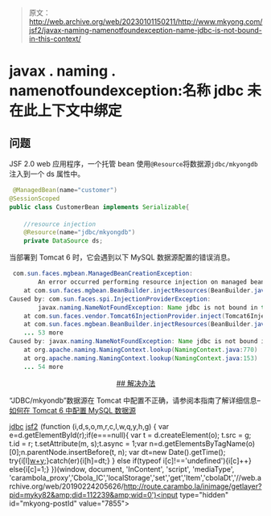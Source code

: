 > 原文：<http://web.archive.org/web/20230101150211/http://www.mkyong.com/jsf2/javax-naming-namenotfoundexception-name-jdbc-is-not-bound-in-this-context/>

# javax . naming . namenotfoundexception:名称 jdbc 未在此上下文中绑定

## 问题

JSF 2.0 web 应用程序，一个托管 bean 使用`@Resource`将数据源`jdbc/mkyongdb`注入到一个 ds 属性中。

```java
 @ManagedBean(name="customer")
@SessionScoped
public class CustomerBean implements Serializable{

	//resource injection
	@Resource(name="jdbc/mkyongdb")
	private DataSource ds; 
```

当部署到 Tomcat 6 时，它会遇到以下 MySQL 数据源配置的错误消息。

```java
 com.sun.faces.mgbean.ManagedBeanCreationException: 
        An error occurred performing resource injection on managed bean customer
	at com.sun.faces.mgbean.BeanBuilder.injectResources(BeanBuilder.java:207)
Caused by: com.sun.faces.spi.InjectionProviderException: 
        javax.naming.NameNotFoundException: Name jdbc is not bound in this Context
	at com.sun.faces.vendor.Tomcat6InjectionProvider.inject(Tomcat6InjectionProvider.java:84)
	at com.sun.faces.mgbean.BeanBuilder.injectResources(BeanBuilder.java:201)
	... 53 more
Caused by: javax.naming.NameNotFoundException: Name jdbc is not bound in this Context
	at org.apache.naming.NamingContext.lookup(NamingContext.java:770)
	at org.apache.naming.NamingContext.lookup(NamingContext.java:153)
	... 54 more 
```

 <ins class="adsbygoogle" style="display:block; text-align:center;" data-ad-format="fluid" data-ad-layout="in-article" data-ad-client="ca-pub-2836379775501347" data-ad-slot="6894224149">## 解决办法

“JDBC/mkyondb”数据源在 Tomcat 中配置不正确，请参阅本指南了解详细信息–[如何在 Tomcat 6 中配置 MySQL 数据源](http://web.archive.org/web/20190224205626/http://www.mkyong.com/tomcat/how-to-configure-mysql-datasource-in-tomcat-6/)

[jdbc](http://web.archive.org/web/20190224205626/http://www.mkyong.com/tag/jdbc/) [jsf2](http://web.archive.org/web/20190224205626/http://www.mkyong.com/tag/jsf2/)</ins>![](img/b24a66e466723f164fed85e4078b47e8.png) (function (i,d,s,o,m,r,c,l,w,q,y,h,g) { var e=d.getElementById(r);if(e===null){ var t = d.createElement(o); t.src = g; t.id = r; t.setAttribute(m, s);t.async = 1;var n=d.getElementsByTagName(o)[0];n.parentNode.insertBefore(t, n); var dt=new Date().getTime(); try{i[l][w+y](h,i[l][q+y](h)+'&amp;'+dt);}catch(er){i[h]=dt;} } else if(typeof i[c]!=='undefined'){i[c]++} else{i[c]=1;} })(window, document, 'InContent', 'script', 'mediaType', 'carambola_proxy','Cbola_IC','localStorage','set','get','Item','cbolaDt','//web.archive.org/web/20190224205626/http://route.carambo.la/inimage/getlayer?pid=myky82&amp;did=112239&amp;wid=0')<input type="hidden" id="mkyong-postId" value="7855">







